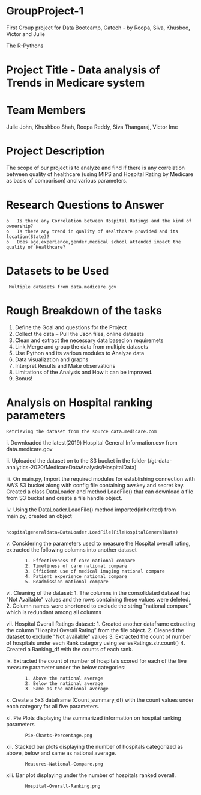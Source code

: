 # GroupProject-1
First Group project for Data Bootcamp, Gatech - by Roopa, Siva, Khusboo, Victor and Julie

The R-Pythons

# Project Title - Data analysis of Trends in Medicare system
# Team Members
  Julie John, Khushboo Shah, Roopa Reddy, Siva Thangaraj, Victor Ime
# Project Description

  The scope of our project is to analyze and find if there is any correlation between quality of healthcare (using MIPS and Hospital Rating by Medicare as basis of comparison) and various parameters.
# Research Questions to Answer
    o	Is there any Correlation between Hospital Ratings and the kind of ownership?
    o	Is there any trend in quality of Healthcare provided and its location(State)?
    o	Does age,experience,gender,medical school attended impact the quality of Healthcare?
    
# Datasets to be Used
     Multiple datasets from data.medicare.gov
# Rough Breakdown of the tasks
  1. Define the Goal and questions for the Project
  2. Collect the data – Pull the Json files, online datasets
  3. Clean and extract the necessary data based on requiremets
  4. Link,Merge and group the data from multiple datasets
  5. Use Python and its various modules to Analyze data
  6. Data visualization and graphs
  7. Interpret Results and Make observations
  8. Limitations of the Analysis and How it can be improved.
  9. Bonus!


# Analysis on Hospital ranking parameters

    Retrieving the dataset from the source data.medicare.com
    
   i. Downloaded the latest(2019) Hospital General Information.csv from data.medicare.gov
   
   ii. Uploaded the dataset on to the S3 bucket in the folder (/gt-data-analytics-2020/MedicareDataAnalysis/HospitalData)
   
   iii. On main.py, Import the required modules for establishing connection with AWS S3 bucket along with config file containing awskey and secret key. Created a class DataLoader and method LoadFile() that can download a file from S3 bucket and create a file handle object.
   
   iv. Using the DataLoader.LoadFile() method imported(inherited) from main.py, created an object
   
           hospitalgeneraldata=DataLoader.LoadFile(FileHospitalGeneralData)
           
   v. Considering the parameters used to measure the Hospital overall rating, extracted the following columns into another dataset
           
           1. Effectiveness of care national compare
           2. Timeliness of care national compare
           3. Efficient use of medical imaging national compare
           4. Patient experience national compare
           5. Readmission national compare
    
   vi. Cleaning of the dataset:
          1. The columns in the consolidated dataset had "Not Available" values and the rows containing these values were deleted.
          2. Column names were shortened to exclude the string "national compare" which is redundant among all columns
       
   vii. Hospital Overall Ratings dataset:
           1. Created another dataframe extracting the column "Hospital Overall Rating" from the file object. 
           2. Cleaned the dataset to exclude "Not available" values
           3. Extracted the count of number of hospitals under each Rank category using seriesRatings.str.count()
           4. Created a Ranking_df with the counts of each rank.
    
   ix. Extracted the count of number of hospitals scored for each of the five measure parameter under the below categories:
           
           1. Above the national average
           2. Below the national average
           3. Same as the national average
   
   x. Create a 5x3 dataframe (Count_summary_df) with the count values under each category for all five parameters.
   
   xi. Pie Plots displaying the summarized information on hospital ranking parameters
   
           Pie-Charts-Percentage.png
           
   xii. Stacked bar plots displaying the number of hospitals categorized as above, below and same as national average.
           
           Measures-National-Compare.png
          
   xiii. Bar plot displaying under the number of hospitals ranked overall.
   
           Hospital-Overall-Ranking.png

